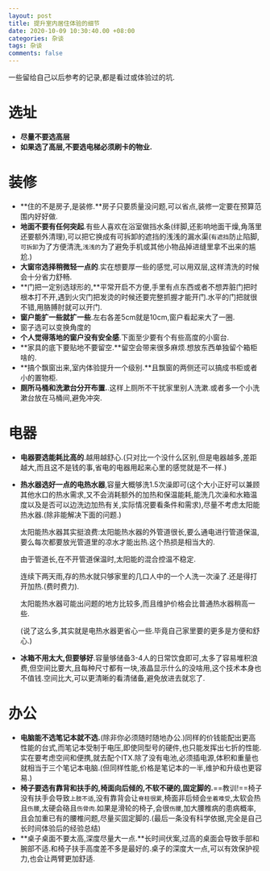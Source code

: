```yaml
---
layout: post
title: 提升室内居住体验的细节
date: 2020-10-09 10:30:40.00 +08:00
categories: 杂谈
tags: 杂谈
comments: false
---
```


一些留给自己以后参考的记录,都是看过或体验过的坑.

# 选址

- **尽量不要选高层**
- **如果选了高层,不要选电梯必须刷卡的物业.**

# 装修

- **住的不是房子,是装修.**房子只要质量没问题,可以省点,装修一定要在预算范围内好好做.
- **地面不要有任何突起**.有些人喜欢在浴室做挡水条(绊脚,还影响地面干燥,角落里还要额外清理),可以把它换成有可拆卸的遮挡的浅浅的漏水渠(`有遮挡`防止陷脚,`可拆卸`为了方便清洗,`浅浅的`为了避免手机或其他小物品掉进缝里拿不出来的尴尬.)
- **大窗帘选择稍微轻一点的**.实在想要厚一些的感觉,可以用双层,这样清洗的时候会十分省力舒畅.
- **门把一定别选球形的,**平常开启不方便,手里有点东西或者不想弄脏门把时根本打不开,遇到火灾门把发烫的时候还要完整抓握才能开门.水平的门把就很不错,用胳膊肘就可以开门.
- **窗户能扩一些就扩一些**.左右各差5cm就是10cm,窗户看起来大了一圈.
- 窗子选可以变换角度的
- **个人觉得落地的窗户没有安全感**.下面至少要有个有些高度的小窗台.
- **家具的底下要贴地不要留空.**留空会带来很多麻烦.想放东西单独留个箱柜啥的.
- **搞个飘窗出来,室内体验提升一个级别.**且飘窗的两侧还可以搞成书柜或者小的置物柜.
- **厕所马桶和洗漱台分开布置.**.这样上厕所不干扰家里别人洗漱.或者多一个小洗漱台放在马桶间,避免冲突.

# 电器


- **电器要选能耗比高的**.越用越舒心.(只对比一个没什么区别,但是电器越多,差距越大,而且这不是钱的事,省电的电器用起来心里的感觉就是不一样.)

- **热水器选好一点的电热水器**,容量大概够洗1.5次澡即可(这个大小正好可以兼顾其他水口的热水需求,又不会消耗额外的加热和保温能耗,能洗几次澡和水箱温度以及是否可以边洗边加热有关,实际情况要看条件和需求),尽量不考虑太阳能热水器.(除非能解决下面的问题.)

  太阳能热水器其实挺浪费:太阳能热水器的外管道很长,要么通电进行管道保温,要么每次都要放光管道里的凉水才能出热.这个热损是相当大的.

  由于管道长,在不开管道保温时,太阳能的混合控温不稳定.

  连续下两天雨,存的热水就只够家里的几口人中的一个人洗一次澡了.还是得打开加热.(费时费力).

  太阳能热水器可能出问题的地方比较多,而且维护价格会比普通热水器稍高一些.

  (说了这么多,其实就是电热水器更省心一些.毕竟自己家里要的更多是方便和舒心.)

- **冰箱不用太大,但要够好**.容量够储备3-4人的日常饮食即可,太多了容易堆积浪费,但空间比要大,且每种尺寸都有一块,液晶显示什么的没啥用,这个技术本身也不值钱.空间比大,可以更清晰的看清储备,避免放进去就忘了.

# 办公


- **电脑能不选笔记本就不选.**(除非你必须随时随地办公.)同样的价钱能配出更高性能的台式,而笔记本受制于电压,即使同型号的硬件,也只能发挥出七折的性能.实在要考虑空间和便携,就去配个ITX.除了没有电池,必须插电源,体积和重量也就相当于三个笔记本电脑.(但同样性能,价格是笔记本的一半,维护和升级也更容易.)
- **椅子要选有靠背和扶手的,椅面向后倾的,不软不硬的,固定脚的.**==教训!==椅子没有扶手会导致`上肢不适`,没有靠背会让`脊柱很累`,椅面非后倾会`坐着难受`,太软会热且`伤腰`,太硬会硌且`伤骨肉`.如果是滑轮的椅子,会很`伤腰`,加大腰椎病的患病概率,且会加重已有的腰椎问题,尽量买固定脚的.(最后一条没有科学依据,完全是自己长时间体验后的经验总结)
- **桌子桌面不要太高,深度尽量大一点.**长时间伏案,过高的桌面会导致手部和腕部不适.和椅子扶手高度差不多是最好的.桌子的深度大一点,可以有效保护视力,也会让两臂更加舒适.
